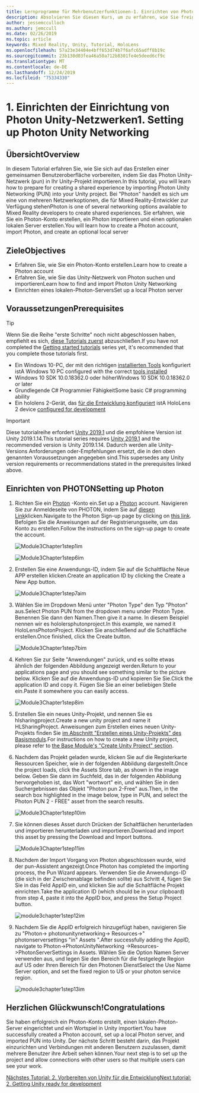 ```yaml
---
title: Lernprogramme für Mehrbenutzerfunktionen-1. Einrichten von Photon Unity-Netzwerken
description: Absolvieren Sie diesen Kurs, um zu erfahren, wie Sie freigegebene Umgebungen mit mehreren Benutzern in einer hololens 2-Anwendung implementieren.
author: jessemcculloch
ms.author: jemccull
ms.date: 02/26/2019
ms.topic: article
keywords: Mixed Reality, Unity, Tutorial, HoloLens
ms.openlocfilehash: 57a23e34404e4bff653d74b7f6afc65adff8b19c
ms.sourcegitcommit: 23b130d03fea46a50a712b8301fe4e5deed6cf9c
ms.translationtype: MT
ms.contentlocale: de-DE
ms.lasthandoff: 12/24/2019
ms.locfileid: "75334330"
---
```

# <a name="1-setting-up-photon-unity-networking"></a><span data-ttu-id="15c05-105">1. Einrichten der Einrichtung von Photon Unity-Netzwerken</span><span class="sxs-lookup"><span data-stu-id="15c05-105">1. Setting up Photon Unity Networking</span></span>

## <a name="overview"></a><span data-ttu-id="15c05-106">Übersicht</span><span class="sxs-lookup"><span data-stu-id="15c05-106">Overview</span></span>

<span data-ttu-id="15c05-107">In diesem Tutorial erfahren Sie, wie Sie sich auf das Erstellen einer gemeinsamen Benutzeroberfläche vorbereiten, indem Sie das Photon Unity-Netzwerk (pun) in Ihr Unity-Projekt importieren.</span><span class="sxs-lookup"><span data-stu-id="15c05-107">In this tutorial, you will learn how to prepare for creating a shared experience by importing Photon Unity Networking (PUN) into your Unity project.</span></span> <span data-ttu-id="15c05-108">Bei "Photon" handelt es sich um eine von mehreren Netzwerkoptionen, die für Mixed Reality-Entwickler zur Verfügung stehen</span><span class="sxs-lookup"><span data-stu-id="15c05-108">Photon is one of several networking options available to Mixed Reality developers to create shared experiences.</span></span> <span data-ttu-id="15c05-109">Sie erfahren, wie Sie ein Photon-Konto erstellen, ein Photon importieren und einen optionalen lokalen Server erstellen.</span><span class="sxs-lookup"><span data-stu-id="15c05-109">You will learn how to create a Photon account, import Photon, and create an optional local server</span></span>

## <a name="objectives"></a><span data-ttu-id="15c05-110">Ziele</span><span class="sxs-lookup"><span data-stu-id="15c05-110">Objectives</span></span>

* <span data-ttu-id="15c05-111">Erfahren Sie, wie Sie ein Photon-Konto erstellen.</span><span class="sxs-lookup"><span data-stu-id="15c05-111">Learn how to create a Photon account</span></span>
* <span data-ttu-id="15c05-112">Erfahren Sie, wie Sie das Unity-Netzwerk von Photon suchen und importieren</span><span class="sxs-lookup"><span data-stu-id="15c05-112">Learn how to find and import Photon Unity Networking</span></span>
* <span data-ttu-id="15c05-113">Einrichten eines lokalen-Photon-Servers</span><span class="sxs-lookup"><span data-stu-id="15c05-113">Set up a local Photon server</span></span>

## <a name="prerequisites"></a><span data-ttu-id="15c05-114">Voraussetzungen</span><span class="sxs-lookup"><span data-stu-id="15c05-114">Prerequisites</span></span>

>[!TIP]
><span data-ttu-id="15c05-115">Wenn Sie die Reihe "erste Schritte" noch nicht abgeschlossen haben, empfiehlt es sich, [diese Tutorials zuerst](mrlearning-base.md) abzuschließen.</span><span class="sxs-lookup"><span data-stu-id="15c05-115">If you have not completed the [Getting started tutorials](mrlearning-base.md) series yet, it's recommended that you complete those tutorials first.</span></span>

* <span data-ttu-id="15c05-116">Ein Windows 10-PC, der mit den richtigen [installierten Tools](install-the-tools.md) konfiguriert ist</span><span class="sxs-lookup"><span data-stu-id="15c05-116">A Windows 10 PC configured with the correct [tools installed](install-the-tools.md)</span></span>
* <span data-ttu-id="15c05-117">Windows 10 SDK 10.0.18362.0 oder höher</span><span class="sxs-lookup"><span data-stu-id="15c05-117">Windows 10 SDK 10.0.18362.0 or later</span></span>
* <span data-ttu-id="15c05-118">Grundlegende C# Programmier Fähigkeit</span><span class="sxs-lookup"><span data-stu-id="15c05-118">Some basic C# programming ability</span></span>
* <span data-ttu-id="15c05-119">Ein hololens 2-Gerät, das [für die Entwicklung konfiguriert](using-visual-studio.md#enabling-developer-mode) ist</span><span class="sxs-lookup"><span data-stu-id="15c05-119">A HoloLens 2 device [configured for development](using-visual-studio.md#enabling-developer-mode)</span></span>

>[!IMPORTANT]
><span data-ttu-id="15c05-120">Diese tutorialreihe erfordert <a href="https://unity3d.com/get-unity/download/archive" target="_blank">Unity 2019,1</a> und die empfohlene Version ist Unity 2019.1.14.</span><span class="sxs-lookup"><span data-stu-id="15c05-120">This tutorial series requires <a href="https://unity3d.com/get-unity/download/archive" target="_blank">Unity 2019.1</a> and the recommended version is Unity 2019.1.14.</span></span> <span data-ttu-id="15c05-121">Dadurch werden alle Unity-Versions Anforderungen oder-Empfehlungen ersetzt, die in den oben genannten Voraussetzungen angegeben sind.</span><span class="sxs-lookup"><span data-stu-id="15c05-121">This supersedes any Unity version requirements or recommendations stated in the prerequisites linked above.</span></span>

## <a name="setting-up-photon"></a><span data-ttu-id="15c05-122">Einrichten von PHOTON</span><span class="sxs-lookup"><span data-stu-id="15c05-122">Setting up Photon</span></span>

1. <span data-ttu-id="15c05-123">Richten Sie ein [Photon](https://dashboard.photonengine.com//Account/SignUp) -Konto ein.</span><span class="sxs-lookup"><span data-stu-id="15c05-123">Set up a [Photon](https://dashboard.photonengine.com//Account/SignUp) account.</span></span> <span data-ttu-id="15c05-124">Navigieren Sie zur Anmeldeseite von PHOTON, indem Sie auf [diesen Link](https://dashboard.photonengine.com//Account/SignUp)klicken.</span><span class="sxs-lookup"><span data-stu-id="15c05-124">Navigate to the Photon Sign-up page by clicking on [this link](https://dashboard.photonengine.com//Account/SignUp).</span></span> <span data-ttu-id="15c05-125">Befolgen Sie die Anweisungen auf der Registrierungsseite, um das Konto zu erstellen.</span><span class="sxs-lookup"><span data-stu-id="15c05-125">Follow the instructions on the sign-up page to create the account.</span></span>

    ![Module3Chapter1step1im](images/module3chapter1step1im.PNG)

    ![Module3Chapter1step6im](images/module3chapter1step6im.PNG)

2. <span data-ttu-id="15c05-128">Erstellen Sie eine Anwendungs-ID, indem Sie auf die Schaltfläche Neue APP erstellen klicken.</span><span class="sxs-lookup"><span data-stu-id="15c05-128">Create an application ID by clicking the Create a New App button.</span></span>

    ![Module3Chapter1step7aim](images/module3chapter1step7aim.PNG)

3. <span data-ttu-id="15c05-130">Wählen Sie im Dropdown Menü unter "Photon Type" den Typ "Photon" aus.</span><span class="sxs-lookup"><span data-stu-id="15c05-130">Select Photon PUN from the dropdown menu under Photon Type.</span></span> <span data-ttu-id="15c05-131">Benennen Sie dann den Namen.</span><span class="sxs-lookup"><span data-stu-id="15c05-131">Then give it a name.</span></span> <span data-ttu-id="15c05-132">In diesem Beispiel nennen wir es hololersphutonproject.</span><span class="sxs-lookup"><span data-stu-id="15c05-132">In this example, we named it HoloLensPhotonProject.</span></span> <span data-ttu-id="15c05-133">Klicken Sie anschließend auf die Schaltfläche erstellen.</span><span class="sxs-lookup"><span data-stu-id="15c05-133">Once finished, click the Create button.</span></span>

    ![Module3Chapter1step7bim](images/module3chapter1step7bim.PNG)

4. <span data-ttu-id="15c05-135">Kehren Sie zur Seite "Anwendungen" zurück, und es sollte etwas ähnlich der folgenden Abbildung angezeigt werden.</span><span class="sxs-lookup"><span data-stu-id="15c05-135">Return to your applications page and you should see something similar to the picture below.</span></span> <span data-ttu-id="15c05-136">Klicken Sie auf die Anwendungs-ID und kopieren Sie Sie.</span><span class="sxs-lookup"><span data-stu-id="15c05-136">Click the application ID and copy it.</span></span> <span data-ttu-id="15c05-137">Fügen Sie Sie an einer beliebigen Stelle ein.</span><span class="sxs-lookup"><span data-stu-id="15c05-137">Paste it somewhere you can easily access.</span></span>  

    ![Module3Chapter1step8im](images/module3chapter1step8im.PNG)

5. <span data-ttu-id="15c05-139">Erstellen Sie ein neues Unity-Projekt, und nennen Sie es hlsharingproject.</span><span class="sxs-lookup"><span data-stu-id="15c05-139">Create a new unity project and name it HLSharingProject.</span></span> <span data-ttu-id="15c05-140">Anweisungen zum Erstellen eines neuen Unity-Projekts finden Sie [im Abschnitt "Erstellen eines Unity-Projekts" des Basismoduls](https://docs.microsoft.com//windows/mixed-reality/mrlearning-base-ch1#create-new-unity-project).</span><span class="sxs-lookup"><span data-stu-id="15c05-140">For instructions on how to create a new Unity project, please refer to [the Base Module's "Create Unity Project" section](https://docs.microsoft.com//windows/mixed-reality/mrlearning-base-ch1#create-new-unity-project).</span></span> 

6. <span data-ttu-id="15c05-141">Nachdem das Projekt geladen wurde, klicken Sie auf die Registerkarte Ressourcen Speicher, wie in der folgenden Abbildung dargestellt.</span><span class="sxs-lookup"><span data-stu-id="15c05-141">Once the project loads, click the Assets Store tab, as shown in the image below.</span></span> <span data-ttu-id="15c05-142">Geben Sie dann im Suchfeld, das in der folgenden Abbildung hervorgehoben ist, das Wort "wortwort" ein, und wählen Sie in den Suchergebnissen das Objekt "Photon pun 2-Free" aus.</span><span class="sxs-lookup"><span data-stu-id="15c05-142">Then, in the search box highlighted in the image below, type in PUN, and select the Photon PUN 2 - FREE" asset from the search results.</span></span>

    ![Module3Chapter1step10im](images/module3chapter1step10im.PNG)

7. <span data-ttu-id="15c05-144">Sie können dieses Asset durch Drücken der Schaltflächen herunterladen und importieren herunterladen und importieren.</span><span class="sxs-lookup"><span data-stu-id="15c05-144">Download and import this asset by pressing the Download and Import buttons.</span></span>

    ![Module3Chapter1step11im](images/module3chapter1step11im.PNG)

8. <span data-ttu-id="15c05-146">Nachdem der Import Vorgang von Photon abgeschlossen wurde, wird der pun-Assistent angezeigt.</span><span class="sxs-lookup"><span data-stu-id="15c05-146">Once Photon has completed the importing process, the Pun Wizard appears.</span></span> <span data-ttu-id="15c05-147">Verwenden Sie die Anwendungs-ID (die sich in der Zwischenablage befinden sollte) aus Schritt 4, fügen Sie Sie in das Feld AppID ein, und klicken Sie auf die Schaltfläche Projekt einrichten.</span><span class="sxs-lookup"><span data-stu-id="15c05-147">Take the application ID (which should be in your clipboard) from step 4, paste it into the AppID box, and press the Setup Project button.</span></span>

    ![module3chapter1step12im](images/module3chapter1step12im.PNG)

9. <span data-ttu-id="15c05-149">Nachdem Sie die AppID erfolgreich hinzugefügt haben, navigieren Sie zu "Photon-> photonunitynetworking-> Resources->" photonserversettings "in" Assets ".</span><span class="sxs-lookup"><span data-stu-id="15c05-149">After successfully adding the AppID, navigate to Photon->PhotonUnityNetworking ->Resources->PhotonServerSettings in Assets.</span></span> <span data-ttu-id="15c05-150">Wählen Sie die Option Namen Server verwenden aus, und legen Sie den Bereich für die festgelegte Region auf US oder Ihren Bereich für den Photonen Dienst</span><span class="sxs-lookup"><span data-stu-id="15c05-150">Select the Use Name Server option, and set the fixed region to US or your photon service region.</span></span>

    ![module3chapter1step13im](images/module3chapter1step13im.PNG)

## <a name="congratulations"></a><span data-ttu-id="15c05-152">Herzlichen Glückwunsch!</span><span class="sxs-lookup"><span data-stu-id="15c05-152">Congratulations</span></span>

<span data-ttu-id="15c05-153">Sie haben erfolgreich ein Photon-Konto erstellt, einen lokalen-Photon-Server eingerichtet und ein Wortspiel in Unity importiert.</span><span class="sxs-lookup"><span data-stu-id="15c05-153">You have successfully created a Photon account, set up a local Photon server, and imported PUN into Unity.</span></span> <span data-ttu-id="15c05-154">Der nächste Schritt besteht darin, das Projekt einzurichten und Verbindungen mit anderen Benutzern zuzulassen, damit mehrere Benutzer ihre Arbeit sehen können.</span><span class="sxs-lookup"><span data-stu-id="15c05-154">Your next step is to set up the project and allow connections with other users so that multiple users can see your work.</span></span>

<span data-ttu-id="15c05-155">[Nächstes Tutorial: 2. Vorbereiten von Unity für die Entwicklung](mrlearning-sharing(photon)-ch2.md)</span><span class="sxs-lookup"><span data-stu-id="15c05-155">[Next tutorial: 2. Getting Unity ready for development](mrlearning-sharing(photon)-ch2.md)</span></span>
